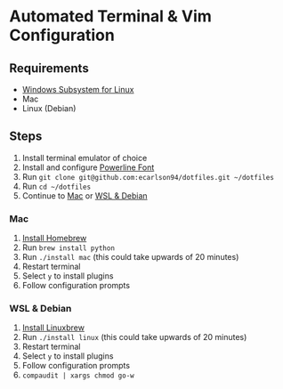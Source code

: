 # Automated Terminal & Vim Configuration
## Requirements

- [Windows Subsystem for Linux](https://gist.github.com/ecarlson94/283102ffd2f2473d41e7c9965be8fdd4)
- Mac
- Linux (Debian)

## Steps
1. Install terminal emulator of choice
2. Install and configure [Powerline Font](https://github.com/romkatv/powerlevel10k#fonts)
3. Run `git clone git@github.com:ecarlson94/dotfiles.git ~/dotfiles`
4. Run `cd ~/dotfiles`
5. Continue to [Mac](#mac) or [WSL & Debian](#wsl-&-debian)

### Mac
1. [Install Homebrew](https://brew.sh)
3. Run `brew install python`
2. Run `./install mac` (this could take upwards of 20 minutes)
3. Restart terminal
4. Select `y` to install plugins
5. Follow configuration prompts

### WSL & Debian
1. [Install Linuxbrew](https://gist.github.com/ecarlson94/283102ffd2f2473d41e7c9965be8fdd4#install-homebrew)
2. Run `./install linux` (this could take upwards of 20 minutes)
3. Restart terminal
4. Select `y` to install plugins
5. Follow configuration prompts
6. `compaudit | xargs chmod go-w`
